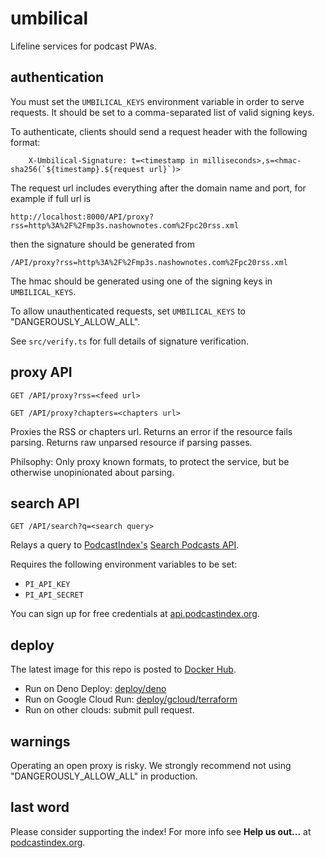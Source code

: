 # umbilical

Lifeline services for podcast PWAs.

## authentication

You must set the `UMBILICAL_KEYS` environment variable in order to serve
requests. It should be set to a comma-separated list of valid signing keys.

To authenticate, clients should send a request header with the following format:

```
    X-Umbilical-Signature: t=<timestamp in milliseconds>,s=<hmac-sha256(`${timestamp}.${request url}`)>
```

The request url includes everything after the domain name and port, for example if full
url is

```
http://localhost:8000/API/proxy?rss=http%3A%2F%2Fmp3s.nashownotes.com%2Fpc20rss.xml
```

then the signature should be generated from

```
/API/proxy?rss=http%3A%2F%2Fmp3s.nashownotes.com%2Fpc20rss.xml
```

The hmac should be generated using one of the signing keys in `UMBILICAL_KEYS`.

To allow unauthenticated requests, set `UMBILICAL_KEYS` to "DANGEROUSLY_ALLOW_ALL".

See `src/verify.ts` for full details of signature verification.

## proxy API

`GET /API/proxy?rss=<feed url>`

`GET /API/proxy?chapters=<chapters url>`

Proxies the RSS or chapters url. Returns an error if the resource fails parsing. Returns raw unparsed resource if parsing passes.

Philsophy: Only proxy known formats, to protect the service, but be otherwise unopinionated about parsing.

## search API

`GET /API/search?q=<search query>`

Relays a query to [PodcastIndex's](https://podcastindex.org/) [Search Podcasts API](https://podcastindex-org.github.io/docs-api/#get-/search/byterm).

Requires the following environment variables to be set:

- `PI_API_KEY`
- `PI_API_SECRET`

You can sign up for free credentials at [api.podcastindex.org](https://api.podcastindex.org/).

## deploy

The latest image for this repo is posted to [Docker Hub](https://hub.docker.com/r/aegrumet/umbilical/tags).

- Run on Deno Deploy: [deploy/deno](deploy/deno)
- Run on Google Cloud Run: [deploy/gcloud/terraform](deploy/gcloud/terraform)
- Run on other clouds: submit pull request.

## warnings

Operating an open proxy is risky. We strongly recommend not using "DANGEROUSLY_ALLOW_ALL" in production.

## last word

Please consider supporting the index! For more info see **Help us out...** at [podcastindex.org](https://podcastindex.org).
